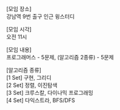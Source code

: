 [모임 장소]  
강남역 9번 출구 인근 윙스터디  
  
[모임 시각]  
오전 11시  
  
[모임 내용]  
프로그래머스 - 5문제, (알고리즘 2종류) - 5문제  
  
[알고리즘 종류]  
[1 Set] 구현, 그리디  
[2 Set] 정렬, 이진탐색  
[3 Set] 크루스칼, 다이나믹 프로그래밍  
[4 Set] 다익스트라, BFS/DFS  

